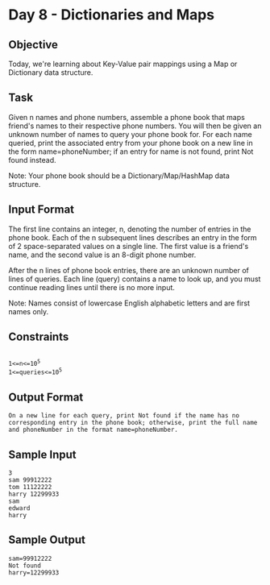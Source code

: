 # Day 8 - Dictionaries and Maps

## Objective 
Today, we're learning about Key-Value pair mappings using a Map or Dictionary data structure.

## Task 
Given n names and phone numbers, assemble a phone book that maps friend's names to their respective phone numbers. You will then be given an unknown number of names to query your phone book for. For each name queried, print the associated entry from your phone book on a new line in the form name=phoneNumber; if an entry for name is not found, print Not found instead.

Note: Your phone book should be a Dictionary/Map/HashMap data structure.

## Input Format

The first line contains an integer, n, denoting the number of entries in the phone book. 
Each of the n subsequent lines describes an entry in the form of 2 space-separated values on a single line. The first value is a friend's name, and the second value is an 8-digit phone number.

After the n lines of phone book entries, there are an unknown number of lines of queries. Each line (query) contains a name to look up, and you must continue reading lines until there is no more input.

Note: Names consist of lowercase English alphabetic letters and are first names only.

## Constraints

<code>
1<=n<=10<sup>5</sup>
1<=queries<=10<sup>5</sup>
</code>

## Output Format
```
On a new line for each query, print Not found if the name has no corresponding entry in the phone book; otherwise, print the full name and phoneNumber in the format name=phoneNumber.
```

## Sample Input
```
3
sam 99912222
tom 11122222
harry 12299933
sam
edward
harry
```

## Sample Output
```
sam=99912222
Not found
harry=12299933
```